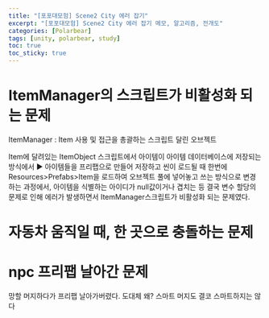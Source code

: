 ```yaml
---
title: "[포포대모험] Scene2 City 에러 잡기"
excerpt: "[포포대모험] Scene2 City 에러 잡기 메모, 알고리즘, 전개도"
categories: [Polarbear]
tags: [unity, polarbear, study]
toc: true
toc_sticky: true
---
```


# ItemManager의 스크립트가 비활성화 되는 문제

ItemManager : Item 사용 및 접근을 총괄하는 스크립트 달린 오브젝트  

Item에 달려있는 ItemObject 스크립트에서 아이템이 아이템 데이터베이스에 저장되는 방식에서 ▶️ 아이템들을 프리팹으로 만들어 저장하고 씬이 로드될 때 한번에 Resources>Prefabs>Item을 로드하여 오브젝트 풀에 넣어놓고 쓰는 방식으로 변경하는 과정에서, 아이템을 식별하는 아이디가 null값이거나 겹치는 등 결국 변수 할당의 문제로 인해 에러가 발생하면서 ItemManager스크립트가 비활성화 되는 문제였다.  


# 자동차 움직일 때, 한 곳으로 충돌하는 문제


# npc 프리팹 날아간 문제

망할 머지하다가 프리팹 날아가버렸다. 도대체 왜? 스마트 머지도 결코 스마트하지는 않다